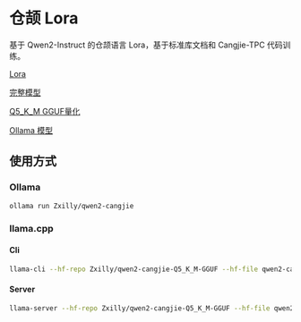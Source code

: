 # 仓颉 Lora

基于 Qwen2-Instruct 的仓颉语言 Lora，基于标准库文档和 Cangjie-TPC 代码训练。

[Lora](https://huggingface.co/Zxilly/qwen2-cangjie-lora)

[完整模型](https://huggingface.co/Zxilly/qwen2-cangjie)

[Q5_K_M GGUF量化](https://huggingface.co/Zxilly/qwen2-cangjie-Q5_K_M-GGUF)

[Ollama 模型](https://ollama.com/Zxilly/qwen2-cangjie)

## 使用方式

### Ollama

```bash
ollama run Zxilly/qwen2-cangjie
```

### llama.cpp

#### Cli

```bash
llama-cli --hf-repo Zxilly/qwen2-cangjie-Q5_K_M-GGUF --hf-file qwen2-cangjie-q5_k_m.gguf -p "用仓颉写一个 Hello World"
```

#### Server

```bash
llama-server --hf-repo Zxilly/qwen2-cangjie-Q5_K_M-GGUF --hf-file qwen2-cangjie-q5_k_m.gguf -c 2048
```